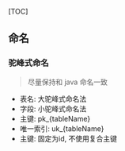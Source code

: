 [TOC]

## 命名

### 驼峰式命名

> 尽量保持和 java 命名一致

- 表名: 大驼峰式命名法
- 字段: 小驼峰式命名法
- 主键: pk_{tableName}
- 唯一索引: uk_{tableName}
- 主键: 固定为id, 不使用复合主键